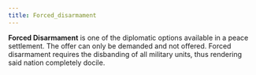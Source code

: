 ```yaml
---
title: Forced_disarmament
---
```

 **Forced Disarmament** is one of the diplomatic options available in a peace settlement. The offer can only be demanded and not offered. Forced disarmament requires the disbanding of all military units, thus rendering said nation completely docile.
